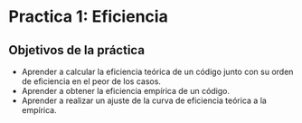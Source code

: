 # Practica 1: Eficiencia

## Objetivos de la práctica

* Aprender a calcular la eficiencia teórica de un código junto con su orden de eficiencia en el peor de los casos.
* Aprender a obtener la eficiencia empírica de un código.
* Aprender a realizar un ajuste de la curva de eficiencia teórica a la empírica.
